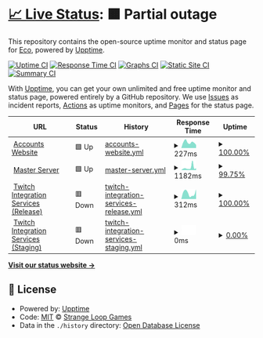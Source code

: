 # [📈 Live Status](https://status.nxcore.cloud): <!--live status--> **🟧 Partial outage**

This repository contains the open-source uptime monitor and status page for [Eco](https://play.eco/), powered by [Upptime](https://github.com/upptime/upptime).

[![Uptime CI](https://github.com/thetestgame/eco-uptime-monitor/workflows/Uptime%20CI/badge.svg)](https://github.com/thetestgame/eco-uptime-monitor/actions?query=workflow%3A%22Uptime+CI%22)
[![Response Time CI](https://github.com/thetestgame/eco-uptime-monitor/workflows/Response%20Time%20CI/badge.svg)](https://github.com/thetestgame/eco-uptime-monitor/actions?query=workflow%3A%22Response+Time+CI%22)
[![Graphs CI](https://github.com/thetestgame/eco-uptime-monitor/workflows/Graphs%20CI/badge.svg)](https://github.com/thetestgame/eco-uptime-monitor/actions?query=workflow%3A%22Graphs+CI%22)
[![Static Site CI](https://github.com/thetestgame/eco-uptime-monitor/workflows/Static%20Site%20CI/badge.svg)](https://github.com/thetestgame/eco-uptime-monitor/actions?query=workflow%3A%22Static+Site+CI%22)
[![Summary CI](https://github.com/thetestgame/eco-uptime-monitor/workflows/Summary%20CI/badge.svg)](https://github.com/thetestgame/eco-uptime-monitor/actions?query=workflow%3A%22Summary+CI%22)

With [Upptime](https://upptime.js.org), you can get your own unlimited and free uptime monitor and status page, powered entirely by a GitHub repository. We use [Issues](https://github.com/StrangeLoopGames/EcoServicesMonitor/issues) as incident reports, [Actions](https://github.com/StrangeLoopGames/EcoServicesMonitor/actions) as uptime monitors, and [Pages](https://status.play.eco) for the status page.

<!--start: status pages-->
<!-- This summary is generated by Upptime (https://github.com/upptime/upptime) -->
<!-- Do not edit this manually, your changes will be overwritten -->
<!-- prettier-ignore -->
| URL | Status | History | Response Time | Uptime |
| --- | ------ | ------- | ------------- | ------ |
| <img alt="" src="https://icons.duckduckgo.com/ip3/play.eco.ico" height="13"> [Accounts Website](https://play.eco) | 🟩 Up | [accounts-website.yml](https://github.com/StrangeLoopGames/EcoServicesMonitor/commits/HEAD/history/accounts-website.yml) | <details><summary><img alt="Response time graph" src="./graphs/accounts-website/response-time-week.png" height="20"> 227ms</summary><br><a href="https://status.play.eco/history/accounts-website"><img alt="Response time 736" src="https://img.shields.io/endpoint?url=https%3A%2F%2Fraw.githubusercontent.com%2FStrangeLoopGames%2FEcoServicesMonitor%2FHEAD%2Fapi%2Faccounts-website%2Fresponse-time.json"></a><br><a href="https://status.play.eco/history/accounts-website"><img alt="24-hour response time 306" src="https://img.shields.io/endpoint?url=https%3A%2F%2Fraw.githubusercontent.com%2FStrangeLoopGames%2FEcoServicesMonitor%2FHEAD%2Fapi%2Faccounts-website%2Fresponse-time-day.json"></a><br><a href="https://status.play.eco/history/accounts-website"><img alt="7-day response time 227" src="https://img.shields.io/endpoint?url=https%3A%2F%2Fraw.githubusercontent.com%2FStrangeLoopGames%2FEcoServicesMonitor%2FHEAD%2Fapi%2Faccounts-website%2Fresponse-time-week.json"></a><br><a href="https://status.play.eco/history/accounts-website"><img alt="30-day response time 269" src="https://img.shields.io/endpoint?url=https%3A%2F%2Fraw.githubusercontent.com%2FStrangeLoopGames%2FEcoServicesMonitor%2FHEAD%2Fapi%2Faccounts-website%2Fresponse-time-month.json"></a><br><a href="https://status.play.eco/history/accounts-website"><img alt="1-year response time 736" src="https://img.shields.io/endpoint?url=https%3A%2F%2Fraw.githubusercontent.com%2FStrangeLoopGames%2FEcoServicesMonitor%2FHEAD%2Fapi%2Faccounts-website%2Fresponse-time-year.json"></a></details> | <details><summary><a href="https://status.play.eco/history/accounts-website">100.00%</a></summary><a href="https://status.play.eco/history/accounts-website"><img alt="All-time uptime 99.93%" src="https://img.shields.io/endpoint?url=https%3A%2F%2Fraw.githubusercontent.com%2FStrangeLoopGames%2FEcoServicesMonitor%2FHEAD%2Fapi%2Faccounts-website%2Fuptime.json"></a><br><a href="https://status.play.eco/history/accounts-website"><img alt="24-hour uptime 100.00%" src="https://img.shields.io/endpoint?url=https%3A%2F%2Fraw.githubusercontent.com%2FStrangeLoopGames%2FEcoServicesMonitor%2FHEAD%2Fapi%2Faccounts-website%2Fuptime-day.json"></a><br><a href="https://status.play.eco/history/accounts-website"><img alt="7-day uptime 100.00%" src="https://img.shields.io/endpoint?url=https%3A%2F%2Fraw.githubusercontent.com%2FStrangeLoopGames%2FEcoServicesMonitor%2FHEAD%2Fapi%2Faccounts-website%2Fuptime-week.json"></a><br><a href="https://status.play.eco/history/accounts-website"><img alt="30-day uptime 100.00%" src="https://img.shields.io/endpoint?url=https%3A%2F%2Fraw.githubusercontent.com%2FStrangeLoopGames%2FEcoServicesMonitor%2FHEAD%2Fapi%2Faccounts-website%2Fuptime-month.json"></a><br><a href="https://status.play.eco/history/accounts-website"><img alt="1-year uptime 99.93%" src="https://img.shields.io/endpoint?url=https%3A%2F%2Fraw.githubusercontent.com%2FStrangeLoopGames%2FEcoServicesMonitor%2FHEAD%2Fapi%2Faccounts-website%2Fuptime-year.json"></a></details>
| <img alt="" src="https://icons.duckduckgo.com/ip3/masterserver.eco.strangeloopgames.com.ico" height="13"> [Master Server](http://masterserver.eco.strangeloopgames.com/health) | 🟩 Up | [master-server.yml](https://github.com/StrangeLoopGames/EcoServicesMonitor/commits/HEAD/history/master-server.yml) | <details><summary><img alt="Response time graph" src="./graphs/master-server/response-time-week.png" height="20"> 1182ms</summary><br><a href="https://status.play.eco/history/master-server"><img alt="Response time 611" src="https://img.shields.io/endpoint?url=https%3A%2F%2Fraw.githubusercontent.com%2FStrangeLoopGames%2FEcoServicesMonitor%2FHEAD%2Fapi%2Fmaster-server%2Fresponse-time.json"></a><br><a href="https://status.play.eco/history/master-server"><img alt="24-hour response time 592" src="https://img.shields.io/endpoint?url=https%3A%2F%2Fraw.githubusercontent.com%2FStrangeLoopGames%2FEcoServicesMonitor%2FHEAD%2Fapi%2Fmaster-server%2Fresponse-time-day.json"></a><br><a href="https://status.play.eco/history/master-server"><img alt="7-day response time 1182" src="https://img.shields.io/endpoint?url=https%3A%2F%2Fraw.githubusercontent.com%2FStrangeLoopGames%2FEcoServicesMonitor%2FHEAD%2Fapi%2Fmaster-server%2Fresponse-time-week.json"></a><br><a href="https://status.play.eco/history/master-server"><img alt="30-day response time 847" src="https://img.shields.io/endpoint?url=https%3A%2F%2Fraw.githubusercontent.com%2FStrangeLoopGames%2FEcoServicesMonitor%2FHEAD%2Fapi%2Fmaster-server%2Fresponse-time-month.json"></a><br><a href="https://status.play.eco/history/master-server"><img alt="1-year response time 611" src="https://img.shields.io/endpoint?url=https%3A%2F%2Fraw.githubusercontent.com%2FStrangeLoopGames%2FEcoServicesMonitor%2FHEAD%2Fapi%2Fmaster-server%2Fresponse-time-year.json"></a></details> | <details><summary><a href="https://status.play.eco/history/master-server">99.75%</a></summary><a href="https://status.play.eco/history/master-server"><img alt="All-time uptime 99.34%" src="https://img.shields.io/endpoint?url=https%3A%2F%2Fraw.githubusercontent.com%2FStrangeLoopGames%2FEcoServicesMonitor%2FHEAD%2Fapi%2Fmaster-server%2Fuptime.json"></a><br><a href="https://status.play.eco/history/master-server"><img alt="24-hour uptime 100.00%" src="https://img.shields.io/endpoint?url=https%3A%2F%2Fraw.githubusercontent.com%2FStrangeLoopGames%2FEcoServicesMonitor%2FHEAD%2Fapi%2Fmaster-server%2Fuptime-day.json"></a><br><a href="https://status.play.eco/history/master-server"><img alt="7-day uptime 99.75%" src="https://img.shields.io/endpoint?url=https%3A%2F%2Fraw.githubusercontent.com%2FStrangeLoopGames%2FEcoServicesMonitor%2FHEAD%2Fapi%2Fmaster-server%2Fuptime-week.json"></a><br><a href="https://status.play.eco/history/master-server"><img alt="30-day uptime 99.94%" src="https://img.shields.io/endpoint?url=https%3A%2F%2Fraw.githubusercontent.com%2FStrangeLoopGames%2FEcoServicesMonitor%2FHEAD%2Fapi%2Fmaster-server%2Fuptime-month.json"></a><br><a href="https://status.play.eco/history/master-server"><img alt="1-year uptime 99.34%" src="https://img.shields.io/endpoint?url=https%3A%2F%2Fraw.githubusercontent.com%2FStrangeLoopGames%2FEcoServicesMonitor%2FHEAD%2Fapi%2Fmaster-server%2Fuptime-year.json"></a></details>
| <img alt="" src="https://icons.duckduckgo.com/ip3/twitch.play.eco.ico" height="13"> [Twitch Integration Services (Release)](https://twitch.play.eco/health) | 🟥 Down | [twitch-integration-services-release.yml](https://github.com/StrangeLoopGames/EcoServicesMonitor/commits/HEAD/history/twitch-integration-services-release.yml) | <details><summary><img alt="Response time graph" src="./graphs/twitch-integration-services-release/response-time-week.png" height="20"> 312ms</summary><br><a href="https://status.play.eco/history/twitch-integration-services-release"><img alt="Response time 4381" src="https://img.shields.io/endpoint?url=https%3A%2F%2Fraw.githubusercontent.com%2FStrangeLoopGames%2FEcoServicesMonitor%2FHEAD%2Fapi%2Ftwitch-integration-services-release%2Fresponse-time.json"></a><br><a href="https://status.play.eco/history/twitch-integration-services-release"><img alt="24-hour response time 228" src="https://img.shields.io/endpoint?url=https%3A%2F%2Fraw.githubusercontent.com%2FStrangeLoopGames%2FEcoServicesMonitor%2FHEAD%2Fapi%2Ftwitch-integration-services-release%2Fresponse-time-day.json"></a><br><a href="https://status.play.eco/history/twitch-integration-services-release"><img alt="7-day response time 312" src="https://img.shields.io/endpoint?url=https%3A%2F%2Fraw.githubusercontent.com%2FStrangeLoopGames%2FEcoServicesMonitor%2FHEAD%2Fapi%2Ftwitch-integration-services-release%2Fresponse-time-week.json"></a><br><a href="https://status.play.eco/history/twitch-integration-services-release"><img alt="30-day response time 360" src="https://img.shields.io/endpoint?url=https%3A%2F%2Fraw.githubusercontent.com%2FStrangeLoopGames%2FEcoServicesMonitor%2FHEAD%2Fapi%2Ftwitch-integration-services-release%2Fresponse-time-month.json"></a><br><a href="https://status.play.eco/history/twitch-integration-services-release"><img alt="1-year response time 4381" src="https://img.shields.io/endpoint?url=https%3A%2F%2Fraw.githubusercontent.com%2FStrangeLoopGames%2FEcoServicesMonitor%2FHEAD%2Fapi%2Ftwitch-integration-services-release%2Fresponse-time-year.json"></a></details> | <details><summary><a href="https://status.play.eco/history/twitch-integration-services-release">100.00%</a></summary><a href="https://status.play.eco/history/twitch-integration-services-release"><img alt="All-time uptime 98.59%" src="https://img.shields.io/endpoint?url=https%3A%2F%2Fraw.githubusercontent.com%2FStrangeLoopGames%2FEcoServicesMonitor%2FHEAD%2Fapi%2Ftwitch-integration-services-release%2Fuptime.json"></a><br><a href="https://status.play.eco/history/twitch-integration-services-release"><img alt="24-hour uptime 99.99%" src="https://img.shields.io/endpoint?url=https%3A%2F%2Fraw.githubusercontent.com%2FStrangeLoopGames%2FEcoServicesMonitor%2FHEAD%2Fapi%2Ftwitch-integration-services-release%2Fuptime-day.json"></a><br><a href="https://status.play.eco/history/twitch-integration-services-release"><img alt="7-day uptime 100.00%" src="https://img.shields.io/endpoint?url=https%3A%2F%2Fraw.githubusercontent.com%2FStrangeLoopGames%2FEcoServicesMonitor%2FHEAD%2Fapi%2Ftwitch-integration-services-release%2Fuptime-week.json"></a><br><a href="https://status.play.eco/history/twitch-integration-services-release"><img alt="30-day uptime 100.00%" src="https://img.shields.io/endpoint?url=https%3A%2F%2Fraw.githubusercontent.com%2FStrangeLoopGames%2FEcoServicesMonitor%2FHEAD%2Fapi%2Ftwitch-integration-services-release%2Fuptime-month.json"></a><br><a href="https://status.play.eco/history/twitch-integration-services-release"><img alt="1-year uptime 98.59%" src="https://img.shields.io/endpoint?url=https%3A%2F%2Fraw.githubusercontent.com%2FStrangeLoopGames%2FEcoServicesMonitor%2FHEAD%2Fapi%2Ftwitch-integration-services-release%2Fuptime-year.json"></a></details>
| <img alt="" src="https://icons.duckduckgo.com/ip3/twitch.eco-services.staging.strangeloopgames.com.ico" height="13"> [Twitch Integration Services (Staging)](http://twitch.eco-services.staging.strangeloopgames.com/health) | 🟥 Down | [twitch-integration-services-staging.yml](https://github.com/StrangeLoopGames/EcoServicesMonitor/commits/HEAD/history/twitch-integration-services-staging.yml) | <details><summary><img alt="Response time graph" src="./graphs/twitch-integration-services-staging/response-time-week.png" height="20"> 0ms</summary><br><a href="https://status.play.eco/history/twitch-integration-services-staging"><img alt="Response time 443" src="https://img.shields.io/endpoint?url=https%3A%2F%2Fraw.githubusercontent.com%2FStrangeLoopGames%2FEcoServicesMonitor%2FHEAD%2Fapi%2Ftwitch-integration-services-staging%2Fresponse-time.json"></a><br><a href="https://status.play.eco/history/twitch-integration-services-staging"><img alt="24-hour response time 0" src="https://img.shields.io/endpoint?url=https%3A%2F%2Fraw.githubusercontent.com%2FStrangeLoopGames%2FEcoServicesMonitor%2FHEAD%2Fapi%2Ftwitch-integration-services-staging%2Fresponse-time-day.json"></a><br><a href="https://status.play.eco/history/twitch-integration-services-staging"><img alt="7-day response time 0" src="https://img.shields.io/endpoint?url=https%3A%2F%2Fraw.githubusercontent.com%2FStrangeLoopGames%2FEcoServicesMonitor%2FHEAD%2Fapi%2Ftwitch-integration-services-staging%2Fresponse-time-week.json"></a><br><a href="https://status.play.eco/history/twitch-integration-services-staging"><img alt="30-day response time 0" src="https://img.shields.io/endpoint?url=https%3A%2F%2Fraw.githubusercontent.com%2FStrangeLoopGames%2FEcoServicesMonitor%2FHEAD%2Fapi%2Ftwitch-integration-services-staging%2Fresponse-time-month.json"></a><br><a href="https://status.play.eco/history/twitch-integration-services-staging"><img alt="1-year response time 443" src="https://img.shields.io/endpoint?url=https%3A%2F%2Fraw.githubusercontent.com%2FStrangeLoopGames%2FEcoServicesMonitor%2FHEAD%2Fapi%2Ftwitch-integration-services-staging%2Fresponse-time-year.json"></a></details> | <details><summary><a href="https://status.play.eco/history/twitch-integration-services-staging">0.00%</a></summary><a href="https://status.play.eco/history/twitch-integration-services-staging"><img alt="All-time uptime 88.50%" src="https://img.shields.io/endpoint?url=https%3A%2F%2Fraw.githubusercontent.com%2FStrangeLoopGames%2FEcoServicesMonitor%2FHEAD%2Fapi%2Ftwitch-integration-services-staging%2Fuptime.json"></a><br><a href="https://status.play.eco/history/twitch-integration-services-staging"><img alt="24-hour uptime 0.00%" src="https://img.shields.io/endpoint?url=https%3A%2F%2Fraw.githubusercontent.com%2FStrangeLoopGames%2FEcoServicesMonitor%2FHEAD%2Fapi%2Ftwitch-integration-services-staging%2Fuptime-day.json"></a><br><a href="https://status.play.eco/history/twitch-integration-services-staging"><img alt="7-day uptime 0.00%" src="https://img.shields.io/endpoint?url=https%3A%2F%2Fraw.githubusercontent.com%2FStrangeLoopGames%2FEcoServicesMonitor%2FHEAD%2Fapi%2Ftwitch-integration-services-staging%2Fuptime-week.json"></a><br><a href="https://status.play.eco/history/twitch-integration-services-staging"><img alt="30-day uptime 0.00%" src="https://img.shields.io/endpoint?url=https%3A%2F%2Fraw.githubusercontent.com%2FStrangeLoopGames%2FEcoServicesMonitor%2FHEAD%2Fapi%2Ftwitch-integration-services-staging%2Fuptime-month.json"></a><br><a href="https://status.play.eco/history/twitch-integration-services-staging"><img alt="1-year uptime 88.50%" src="https://img.shields.io/endpoint?url=https%3A%2F%2Fraw.githubusercontent.com%2FStrangeLoopGames%2FEcoServicesMonitor%2FHEAD%2Fapi%2Ftwitch-integration-services-staging%2Fuptime-year.json"></a></details>

<!--end: status pages-->

[**Visit our status website →**](https://status.nxcore.cloud)

## 📄 License

- Powered by: [Upptime](https://github.com/upptime/upptime)
- Code: [MIT](./LICENSE) © [Strange Loop Games](https://strangeloopgames.com)
- Data in the `./history` directory: [Open Database License](https://opendatacommons.org/licenses/odbl/1-0/)
